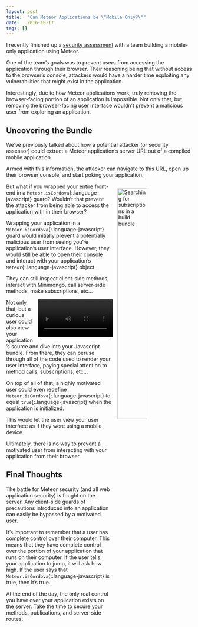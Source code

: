 ```yaml
---
layout: post
title:  "Can Meteor Applications be \"Mobile Only?\""
date:   2016-10-17
tags: []
---
```

I recently finished up a [security assessment](http://www.east5th.co/blog/2016/05/30/anatomy-of-an-assessment/) with a team building a mobile-only application using Meteor.

One of the team’s goals was to prevent users from accessing the application through their browser. Their reasoning being that without access to the browser’s console, attackers would have a harder time exploiting any vulnerabilities that might exist in the application.

Interestingly, due to how Meteor applications work, truly removing the browser-facing portion of an application is impossible. Not only that, but removing the browser-facing user interface wouldn’t prevent a malicious user from exploring an application.

## Uncovering the Bundle

We’ve previously talked about how a potential attacker (or security assessor) could extract a Meteor application’s server URL out of a compiled mobile application.

Armed with this information, the attacker can navigate to this URL, open up their browser console, and start poking your application.

<img style="width: 40%; margin: 1em 0 1em 1em; float:right;" title="Searching for subscriptions in a build bundle" src="https://s3-us-west-1.amazonaws.com/www.east5th.co/img/Javascript+Bundle.png">


But what if you wrapped your entire front-end in a `Meteor.isCordova`{:.language-javascript} guard? Wouldn’t that prevent the attacker from being able to access the application with in their browser?


Wrapping your application in a `Meteor.isCordova`{:.language-javascript} guard would initially prevent a potentially malicious user from seeing you’re application’s user interface. However, they would still be able to open their console and interact with your application’s `Meteor`{:.language-javascript} object.

They can still inspect client-side methods, interact with Minimongo, call server-side methods, make subscriptions, etc…

<video width="40%" style="margin: 0em 0em 1em 1em; float: right;" src="https://s3-us-west-1.amazonaws.com/www.east5th.co/img/isCordova+%3D+true.webm" autoplay loop controls></video>


Not only that, but a curious user could also view your application’s source and dive into your Javascript bundle. From there, they can peruse through all of the code used to render your user interface, paying special attention to method calls, subscriptions, etc…

<!-- ![](https://s3-us-west-1.amazonaws.com/www.east5th.co/img/Javascript+Bundle.png){:.language-javascrip} -->


On top of all of that, a highly motivated user could even redefine `Meteor.isCordova`{:.language-javascript} to equal `true`{:.language-javascript} when the application is initialized.

This would let the user view your user interface as if they were using a mobile device.

Ultimately, there is no way to prevent a motivated user from interacting with your application from their browser.

## Final Thoughts

The battle for Meteor security (and all web application security) is fought on the server. Any client-side guards of precautions introduced into an application can easily be bypassed by a motivated user.

It’s important to remember that a user has complete control over their computer. This means that they have complete control over the portion of your application that runs on their computer. If the user tells your application to jump, it will ask how high. If the user says that `Meteor.isCordova`{:.language-javascript} is true, then it’s true.

At the end of the day, the only real control you have over your application exists on the server. Take the time to secure your methods, publications, and server-side routes.
